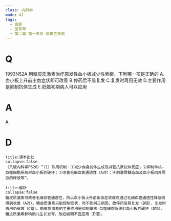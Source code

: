 ```yaml
---
class: 内科学
mode: A1
tags:
  - 真题
  - 医考帮
  - 第六篇-第十五章-紫癜性疾病
---
```


# Q
1993N52A 用糖皮质激素治疗原发性血小板减少性紫癜，下列哪一项是正确的
A.血小板上升前出血症状即可改善
B.停药后不易复发
C.复发时再用无效
D.主要作用是抑制抗体生成
E.妊娠初期病人可以应用

# A
A
# D
```ad-note
title:课本出处
collapse:false
（八版内科学P626）“（1）作用机制：①减少自身抗体生成及减轻抗原抗体反应；②抑制单核-巨噬细胞系统对血小板的破坏；③改善毛细血管通透性（A对）；④刺激骨髓造血及血小板向外周血的释放等”。
```

```ad-summary
title:解析
collapse:false
糖皮质激素可改善毛细血管通透性，所以血小板上升前出血症状就可通过毛细血管通透性降低而得到改善（A对）。糖皮质激素只能控制症状，而不能纠正病因，故停药后易复发（B错），复发时再用仍有效（C错）。糖皮质激素的主要作用是抑制单核-巨噬细胞系统对血小板的破坏（D错）。糖皮质激素影响胎儿生长发育，故妊娠期不宜应用（E错）。
```

